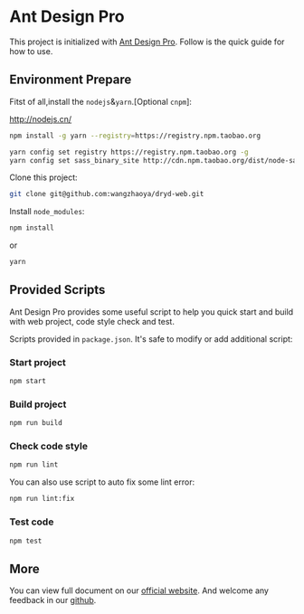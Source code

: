 # Ant Design Pro

This project is initialized with [Ant Design Pro](https://pro.ant.design). Follow is the quick guide for how to use.

## Environment Prepare

Fitst of all,install the `nodejs`&`yarn`.[Optional `cnpm`]:

http://nodejs.cn/

```bash
npm install -g yarn --registry=https://registry.npm.taobao.org

yarn config set registry https://registry.npm.taobao.org -g
yarn config set sass_binary_site http://cdn.npm.taobao.org/dist/node-sass -g
```

Clone this project:

```bash
git clone git@github.com:wangzhaoya/dryd-web.git
```

Install `node_modules`:

```bash
npm install
```

or

```bash
yarn
```

## Provided Scripts

Ant Design Pro provides some useful script to help you quick start and build with web project, code style check and test.

Scripts provided in `package.json`. It's safe to modify or add additional script:

### Start project

```bash
npm start
```

### Build project

```bash
npm run build
```

### Check code style

```bash
npm run lint
```

You can also use script to auto fix some lint error:

```bash
npm run lint:fix
```

### Test code

```bash
npm test
```

## More

You can view full document on our [official website](https://pro.ant.design). And welcome any feedback in our [github](https://github.com/ant-design/ant-design-pro).
